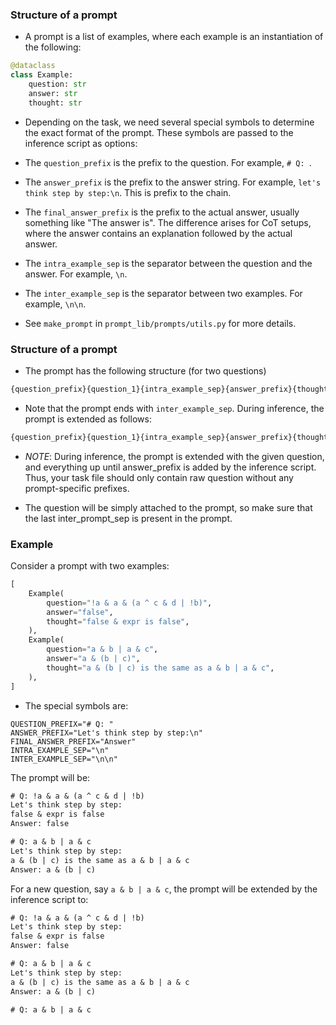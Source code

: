 ### Structure of a prompt

* A prompt is a list of examples, where each example is an instantiation of the following:

```py
@dataclass
class Example:
    question: str
    answer: str
    thought: str
```

* Depending on the task, we need several special symbols to determine the exact format of the prompt. These symbols are passed to the inference script as options:

* The `question_prefix` is the prefix to the question. For example, `# Q: `.

* The `answer_prefix` is the prefix to the answer string. For example, `let's think step by step:\n`. This is prefix to the chain.

* The `final_answer_prefix` is the prefix to the actual answer, usually something like "The answer is". The difference arises for CoT setups, where the answer contains an explanation followed by the actual answer.

* The `intra_example_sep` is the separator between the question and the answer. For example, `\n`.

* The `inter_example_sep` is the separator between two examples. For example, `\n\n`.


- See `make_prompt` in `prompt_lib/prompts/utils.py` for more details.


### Structure of a prompt

- The prompt has the following structure (for two questions)

```txt
{question_prefix}{question_1}{intra_example_sep}{answer_prefix}{thought_1}{final_answer_prefix}{answer_1}{inter_example_sep}{question_prefix}{question_2}{intra_example_sep}{answer_prefix}{thought_2}{final_answer_prefix}{answer_2}{inter_example_sep}
```

- Note that the prompt ends with `inter_example_sep`. During inference, the prompt is extended as follows:


```txt
{question_prefix}{question_1}{intra_example_sep}{answer_prefix}{thought_1}{final_answer_prefix}{answer_1}{inter_example_sep}{question_prefix}{question_2}{intra_example_sep}{answer_prefix}{thought_2}{final_answer_prefix}{answer_2}{inter_example_sep}{question_prefix}{question_3}{intra_example_sep}{answer_prefix}
```


- *NOTE*: During inference, the prompt is extended with the given question, and everything up until answer_prefix is added by the inference script.
Thus, your task file should only contain raw question without any prompt-specific prefixes.

- The question will be simply attached to the prompt, so make sure that the last inter_prompt_sep is present in the prompt.


### Example

Consider a prompt with two examples:

```py
[
    Example(
        question="!a & a & (a ^ c & d | !b)",
        answer="false",
        thought="false & expr is false",
    ),
    Example(
        question="a & b | a & c",
        answer="a & (b | c)",
        thought="a & (b | c) is the same as a & b | a & c",
    ),
]
```

* The special symbols are:

```
QUESTION_PREFIX="# Q: "
ANSWER_PREFIX="Let's think step by step:\n"
FINAL_ANSWER_PREFIX="Answer"
INTRA_EXAMPLE_SEP="\n"
INTER_EXAMPLE_SEP="\n\n"
```


The prompt will be:

```txt
# Q: !a & a & (a ^ c & d | !b)
Let's think step by step:
false & expr is false
Answer: false

# Q: a & b | a & c
Let's think step by step:
a & (b | c) is the same as a & b | a & c
Answer: a & (b | c)

```

For a new question, say `a & b | a & c`, the prompt will be extended by the inference script to:

```txt
# Q: !a & a & (a ^ c & d | !b)
Let's think step by step:
false & expr is false
Answer: false

# Q: a & b | a & c
Let's think step by step:
a & (b | c) is the same as a & b | a & c
Answer: a & (b | c)

# Q: a & b | a & c
```
